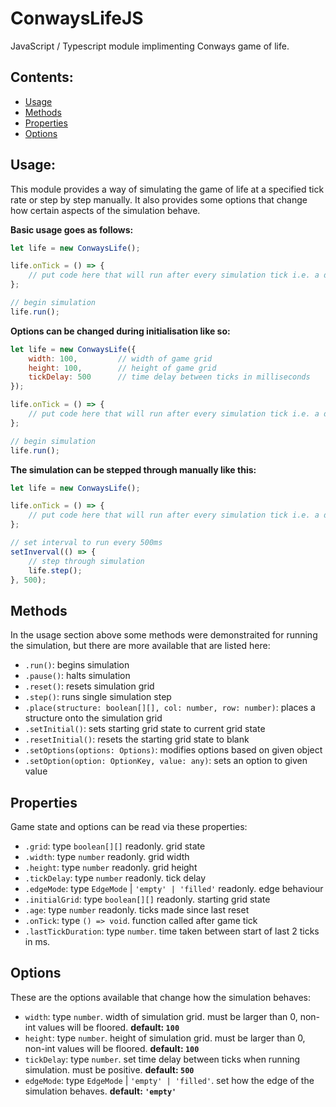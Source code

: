 # ConwaysLifeJS

JavaScript / Typescript module implimenting Conways game of life.

## Contents:

- [Usage](#Usage)
- [Methods](#Methods)
- [Properties](#Properties)
- [Options](#Options)

## Usage:

This module provides a way of simulating the game of life at a specified
tick rate or step by step manually. It also provides some options that change how certain aspects of
the simulation behave.

**Basic usage goes as follows:**

```javascript
let life = new ConwaysLife();

life.onTick = () => {
    // put code here that will run after every simulation tick i.e. a draw call if the results are being rendered to screen
};

// begin simulation
life.run();
```

**Options can be changed during initialisation
like so:**

```javascript
let life = new ConwaysLife({
    width: 100,         // width of game grid
    height: 100,        // height of game grid
    tickDelay: 500      // time delay between ticks in milliseconds
});

life.onTick = () => {
    // put code here that will run after every simulation tick i.e. a draw call if the results are being rendered to screen
};

// begin simulation
life.run();
```

**The simulation can be stepped through 
manually like this:**

```javascript
let life = new ConwaysLife();

life.onTick = () => {
    // put code here that will run after every simulation tick i.e. a draw call if the results are being rendered to screen
};

// set interval to run every 500ms
setInverval(() => {
    // step through simulation
    life.step();
}, 500);
```

## Methods

In the usage section above some methods were demonstraited 
for running the simulation, but there are more available that are listed here:

- `.run()`: begins simulation
- `.pause()`: halts simulation
- `.reset()`: resets simulation grid
- `.step()`: runs single simulation step
- `.place(structure: boolean[][], col: number, row: number)`: places a structure onto the simulation grid
- `.setInitial()`: sets starting grid state to current grid state
- `.resetInitial()`: resets the starting grid state to blank
- `.setOptions(options: Options)`: modifies options based on given object
- `.setOption(option: OptionKey, value: any)`: sets an option to given value

## Properties

Game state and options can be read via these properties:

- `.grid`: type `boolean[][]` readonly. grid state
- `.width`: type `number` readonly. grid width
- `.height`: type `number` readonly. grid height
- `.tickDelay`: type `number` readonly. tick delay
- `.edgeMode`: type `EdgeMode` | `'empty' | 'filled'` readonly. edge behaviour
- `.initialGrid`: type `boolean[][]` readonly. starting grid state
- `.age`: type `number` readonly. ticks made since last reset
- `.onTick`: type `() => void`. function called after game tick
- `.lastTickDuration`: type `number`. time taken between start of last 2 ticks in ms. 

## Options

These are the options available that change how the simulation behaves:

- `width`: type `number`. width of simulation grid. must be larger than 0, non-int values will be floored. **default: `100`**
- `height`: type `number`. height of simulation grid. must be larger than 0, non-int values will be floored. **default: `100`**
- `tickDelay`: type `number`. set time delay between ticks when running simulation. must be positive. **default: `500`**
- `edgeMode`: type `EdgeMode` | `'empty' | 'filled'`. set how the edge of the simulation behaves. **default: `'empty'`**
